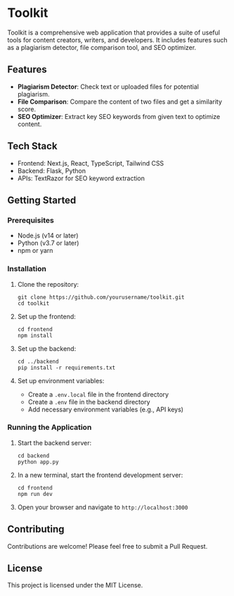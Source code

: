 # Toolkit

Toolkit is a comprehensive web application that provides a suite of useful tools for content creators, writers, and developers. It includes features such as a plagiarism detector, file comparison tool, and SEO optimizer.

## Features

- **Plagiarism Detector**: Check text or uploaded files for potential plagiarism.
- **File Comparison**: Compare the content of two files and get a similarity score.
- **SEO Optimizer**: Extract key SEO keywords from given text to optimize content.

## Tech Stack

- Frontend: Next.js, React, TypeScript, Tailwind CSS
- Backend: Flask, Python
- APIs: TextRazor for SEO keyword extraction

## Getting Started

### Prerequisites

- Node.js (v14 or later)
- Python (v3.7 or later)
- npm or yarn

### Installation

1. Clone the repository:
   ```
   git clone https://github.com/yourusername/toolkit.git
   cd toolkit
   ```

2. Set up the frontend:
   ```
   cd frontend
   npm install
   ```

3. Set up the backend:
   ```
   cd ../backend
   pip install -r requirements.txt
   ```

4. Set up environment variables:
   - Create a `.env.local` file in the frontend directory
   - Create a `.env` file in the backend directory
   - Add necessary environment variables (e.g., API keys)

### Running the Application

1. Start the backend server:
   ```
   cd backend
   python app.py
   ```

2. In a new terminal, start the frontend development server:
   ```
   cd frontend
   npm run dev
   ```

3. Open your browser and navigate to `http://localhost:3000`


## Contributing

Contributions are welcome! Please feel free to submit a Pull Request.

## License

This project is licensed under the MIT License.
